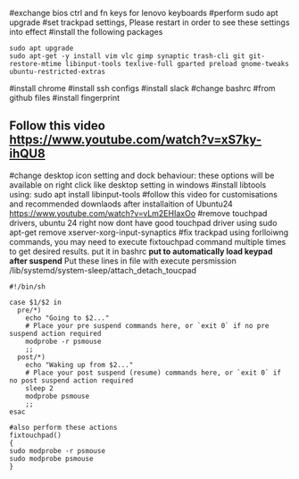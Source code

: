 #exchange bios ctrl and fn keys for lenovo keyboards
#perform sudo apt upgrade 
#set trackpad settings, Please restart in order to see these settings into effect
#install the following packages
```shell
sudo apt upgrade
sudo apt-get -y install vim vlc gimp synaptic trash-cli git git-restore-mtime libinput-tools texlive-full gparted preload gnome-tweaks ubuntu-restricted-extras  
```
#install chrome
#install ssh configs
#install slack
#change bashrc #from github files
#install fingerprint 
## Follow this video https://www.youtube.com/watch?v=xS7ky-ihQU8

#change desktop icon setting and dock behaviour: these options will be available on right click like desktop setting in windows
#install libtools using: sudo apt install libinput-tools
#follow this video for customisations and recommended downlaods after installaition of Ubuntu24 https://www.youtube.com/watch?v=vLm2EHIaxOo
#remove touchpad drivers, ubuntu 24 right now dont have good touchpad driver using sudo apt-get remove xserver-xorg-input-synaptics
#fix trackpad using forlloiwng commands, you may need to execute fixtouchpad command multiple times to get desired results. put it in bashrc
**put to automatically load keypad after suspend**
Put these lines in file with execute persmission /lib/systemd/system-sleep/attach_detach_toucpad 
```shell
#!/bin/sh

case $1/$2 in
  pre/*)
    echo "Going to $2..."
    # Place your pre suspend commands here, or `exit 0` if no pre suspend action required
    modprobe -r psmouse
    ;;
  post/*)
    echo "Waking up from $2..."
    # Place your post suspend (resume) commands here, or `exit 0` if no post suspend action required
    sleep 2
    modprobe psmouse
    ;;
esac

#also perform these actions
fixtouchpad()
{
sudo modprobe -r psmouse
sudo modprobe psmouse
}
```

